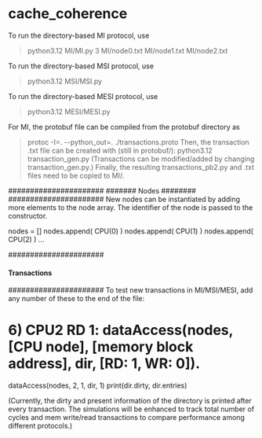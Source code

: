 # cache_coherence
To run the directory-based MI protocol, use 
> python3.12 MI/MI.py 3 MI/node0.txt MI/node1.txt MI/node2.txt

To run the directory-based MSI protocol, use 
> python3.12 MSI/MSI.py

To run the directory-based MESI protocol, use
> python3.12 MESI/MESI.py


For MI, the protobuf file can be compiled from the protobuf directory as
> protoc -I=. --python_out=. ./transactions.proto
Then, the transaction .txt file can be created with (still in protobuf/):
> python3.12 transaction_gen.py
(Transactions can be modified/added by changing transaction_gen.py.) 
Finally, the resulting transactions_pb2.py and .txt files need to be copied to MI/.


######################
####### Nodes ########
######################
New nodes can be instantiated by adding more elements to the node array.
The identifier of the node is passed to the constructor.

nodes = []
nodes.append( CPU(0) )
nodes.append( CPU(1) )
nodes.append( CPU(2) )
...

######################
#### Transactions ####
######################
To test new transactions in MI/MSI/MESI, add any number of these to the end of the file:

# 6) CPU2 RD 1: dataAccess(nodes, [CPU node], [memory block address], dir, [RD: 1, WR: 0]).
dataAccess(nodes, 2, 1, dir, 1)
print(dir.dirty, dir.entries)

(Currently, the dirty and present information of the directory is printed after every transaction. The simulations will be enhanced to track total number of cycles and mem write/read transactions to compare performance among different protocols.)

